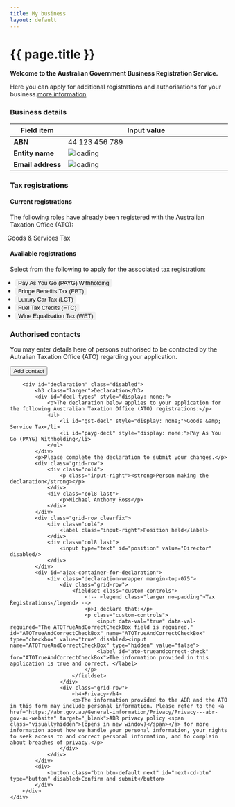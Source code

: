 ```yaml
---
title: My business
layout: default
---
```

<style>
	.result-cell h3 {
		margin: 1em 0 0 0;
	}
	
	h3 em, td em {
		font-weight: normal;
		font-size: 70%;
	}
	
	.cell-icon {
		text-align: center;
	}
	
	.cell-icon img {
		padding: inherit;
	}
	
	.orange {
		color: #ef5a28;
	}
	.red {
		color: #ef0000;
	}
	.green {
		color: #009900;
	}
	.blue {
		color: #3c86c4
	}
	.cell-icon span.fa {
		font-size: 1.5em;
		vertical-align: middle;
	}
	
	.cell-icon span.fa-check-circle {
		font-size: 1.8em;
	}
	
	ul.reg-list > li {
		list-style: none;
		margin-left: -40px;
	}
	
	ul.reg-list li span {
		margin-right: 10px;
	}
	
	table tr td span.fa,
	ul > li span.fa {
	}
	
	table tr td.top {
		vertical-align: top;
	}
	
	td ul {
		margin: 0;
		margin-left: -40px;
	}
	
	ul.reg-list > li span.fa-plus {
		vertical-align: middle;
	}
	
	.bold {
		font-weight: bold;
	}

	button.ico-edit {
		margin-left: 3px;
	}
	
	.input-percent {
		width: 60px !important;
	}
	
	.dashboard-container caption .app-status {
		font-size: 80%;
		margin-top: .5em;
		width: 80%;
	}

	.retrieve {
		display: none;
	}

	table tbody:nth-of-type(n+2) tr:first-child td {
		border-top: 4px solid #e7e7e7;
	}
	
	button span.fa-user {
		margin-right: 10px;
		font-size: 125%;
	}
	button.ico-remove {
		float: right;
		font-size: 1rem !important;
		color: #fff;
		padding: 7px !important;
		padding-left: 30px !important;
		margin-left: 2px;
		font-weight: normal !important;
		background: url(../img/sprite-trash.png) 2px 2px no-repeat #444;
		background-size: 25px;
		border-radius: 25px;
		border-color: #999;		
	}
	
	button.ico-remove:hover, button.ico-remove:focus {
		background: url(../img/sprite-trash.png) 2px 2px no-repeat #000;
		background-size: 25px;
	}
	
	#registrations {
		position: relative;
	}
	
	#rego-select {
		width:320px;
		background-color: #eee;
	}
	
	span.select-spinner:before {
		position: absolute;
		content: url('{{ site.baseurl }}/img/ajax-loader.gif');
		left: -25px;
		top: 18px;
	}
	
	div.disabled,
	div.disabled button,
	div.disabled a,
	div.disabled label {
		color: #aaa !important;
	}
	
	 div.disabled a:hover {
		background-color: #FFF;
		text-decoration: underline;
	 }
	 
	 ul.btn-list li {
		margin-left: -12px;
	 }
	 
	 ul.btn-list > li > button {
		border: 1px solid #eee;
		background-color: #f0f0f0;
		border-radius: 5px;
	 }
	 
	 ul.btn-list > li > button:hover,
	 ul.btn-list > li > button:focus {
		border: 1px solid #aaa;
		background-color: #ddd;
	 }
	 
	 ul.btn-list > li > button:hover > span,
	 ul.btn-list > li > button:focus > span	 {
		display: inline !important;
	 }

	 ul.btn-list > li > button:hover > span.fa {
		margin-left: 10px;
	}

</style>
<h1 id="heading" tabindex="-1">{{ page.title }}</h1>
<div class="confirmation">
	<div id="main">
		<p class="intro"><strong>Welcome to the Australian Government Business Registration Service.</strong></p>
		<p>Here you can apply for additional registrations and authorisations for your business.<a class="cd-btn help" href="#"><span>more information</span></a></p>
		<h3>Business details</h3>
		<table id="business-details">
			<thead class="visuallyhidden">
				<tr>
					<th>Field item</th>
					<th>Input value</th>
				</tr>
			</thead>
			<tbody>
				<tr>
					<td width="25%" class="field-name bold">ABN</td>
					<td width="75%" class="input-value">44 123 456 789</td>
				</tr>
				<tr>
					<td class="field-name bold">Entity name</td>
					<td class="input-value"><span class="spinner"><img src="{{ site.baseurl }}/img/ajax-loader.gif" alt="loading" /> </span><span class="retrieve">Really Awesome Business Pty Ltd</span></td>
				</tr>
				<tr>
					<td class="field-name bold">Email address</td>
					<td class="input-value">
						<p style="margin: 0"><span class="spinner"><img src="{{ site.baseurl }}/img/ajax-loader.gif" alt="loading" /> </span><span class="retrieve">mike.ross@business.com</span></p>
						<!-- <ul class="reg-list retrieve">
							<li><span class="fa fa-check green"></span> Goods and Services Tax (GST)</li>
							<li><span class="fa fa-check green"></span> Pay As You Go (PAYG) withholding</li>
						</ul> -->
					</td>
				</tr>
			</tbody>
		</table>
		<h3 id="taxreg-heading">Tax registrations</h3>
		<h4>Current registrations</h4>
		<p>The following roles have already been registered with the Australian Taxation Office (ATO):</p>
		<ul class="reg-list">
			<li><span class="fa fa-check green"></span> Goods &amp; Services Tax</li>
		</ul>
		<div id="rego-display" style="display: none;">
			<h4>Registrations added</h4>
			<p>You have provided details to apply for the following tax roles:</p>
			<table>
				<thead class="visuallyhidden">
					<tr>
						<th>Field item</th>
						<th>Input value</th>
					</tr>
				</thead>
				<tbody id="gst-display" style="display: none;">
					<tr>
						<th style="vertical-align: middle"><span class="fa fa-plus orange"></span> Goods &amp; Services Tax (GST)</th>
						<th>
							<button type="button" id="delete-gst" class="btn btn-default ico-remove">Remove</button>
							<button type="button" id="edit-gst" class="btn btn-default ico-edit">Edit</button>
						</th>
					</tr>
					<tr>
						<td class="field-name">Registration start date</td>
						<td class="input-value">18/04/2017</td>
					</tr>
					<tr>
						<td class="field-name">Turnover</td>
						<td class="input-value">$0 - $74,999</td>
					</tr>
					<tr>
						<td class="field-name">Lodgement frequency</td>
						<td class="input-value">Annually</td>
					</tr>
					<tr>
						<td class="field-name">Accounting method</td>
						<td class="input-value">Accrual</td>
					</tr>
					<tr>
						<td class="field-name">Import goods?</td>
						<td class="input-value">No</td>
					</tr>
				</tbody>
				<tbody id="payg-display" style="display: none;">
					<tr>
						<th style="vertical-align: middle"><span class="fa fa-plus orange"></span> Pay As You Go (PAYG) Withholding</th>
						<th>
							<button type="button" id="delete-payg" class="btn btn-default ico-remove">Remove</button>
							<button type="button" id="edit-payg" class="btn btn-default ico-edit">Edit</button>
						</th>
					</tr>
					<tr>
						<td class="field-name">Registration start date</td>
						<td class="input-value">18/04/2017</td>
					</tr>
					<tr>
						<td class="field-name">Number of employees</td>
						<td class="input-value">12</td>
					</tr>
					<tr>
						<td class="field-name">Annual witholding amount</td>
						<td class="input-value">$2,000,000</td>
					</tr>
					<tr>
						<td class="field-name">Payment summary report method</td>
						<td class="input-value">Electronic</td>
					</tr>
					<tr>
						<td class="field-name">Royalties, dividends, interest or investment body</td>
						<td class="input-value">No</td>
					</tr>
                </tbody>
				<tbody id="fbt-display" style="display: none;">
					<tr>
						<th style="vertical-align: middle"><span class="fa fa-plus orange"></span> Fringe Benefits Tax (FBT)</th>
						<th>
							<button type="button" id="delete-fbt" class="btn btn-default ico-remove">Remove</button>
							<button type="button" id="edit-fbt" class="btn btn-default ico-edit">Edit</button>
						</th>
					</tr>
					<tr>
						<td class="field-name">Registration start date</td>
						<td class="input-value">18/04/2017</td>
					</tr>
                </tbody>
				<tbody id="ftc-display" style="display: none;">
					<tr>
						<th style="vertical-align: middle"><span class="fa fa-plus orange"></span> Fuel Tax Credits (FTC)</th>
						<th>
							<button type="button" id="delete-ftc" class="btn btn-default ico-remove">Remove</button>
							<button type="button" id="edit-ftc" class="btn btn-default ico-edit">Edit</button>
						</th>
					</tr>
					<tr>
						<td class="field-name">Registration start date</td>
						<td class="input-value">5/04/2017</td>
					</tr>
					<tr>
						<td class="field-name">Heavy vehicles on public roads?</td>
						<td class="input-value">Yes</td>
					</tr>
					<tr>
						<td class="field-name">Fuel type(s)</td>
						<td class="input-value">Petrol</td>
					</tr>
                </tbody>
			</table>
		</div>
		<h4>Available registrations</h4>
		<p>Select from the following to apply for the associated tax registration:</p>
		<ul class="btn-list">
			<li id="opt-payg"><button id="apply-payg">Pay As You Go (PAYG) Withholding <span class="fa fa-plus orange" style="display: none"></span><span class="orange" style="display: none;"><strong> add</strong></span></button></li>
			<li id="opt-fbt"><button id="apply-fbt">Fringe Benefits Tax (FBT)  <span class="fa fa-plus orange" style="display: none"></span><span class="orange" style="display: none;"><strong> add</strong></span></button></li>
			<li><button>Luxury Car Tax (LCT)  <span class="fa fa-plus orange" style="display: none"></span><span class="orange" style="display: none;"><strong> add</strong></span></button></li>
			<li id="opt-ftc"><button id="apply-ftc">Fuel Tax Credits (FTC)  <span class="fa fa-plus orange" style="display: none"></span><span class="orange" style="display: none;"><strong> add</strong></span></button></li>
			<li><button>Wine Equalisation Tax (WET)  <span class="fa fa-plus orange" style="display: none"></span><span class="orange" style="display: none;"><strong> add</strong></span></button></li>
		</ul>
		<!-- <div id="registrations" class="grid-row clearfix">
			<div class="col12 last">
				<span class="select-spinner"></span>
				<select id="rego-select" disabled>
					<option id="opt-noopt" value="">loading details</option>
					<option id="opt-gst" value="gst">Goods and Services Tax (GST)</option>
					<option id="opt-payg" value="payg">Pay As You Go (PAYG) Withholding</option>
					<option>Fringe Benefits Tax (FBT)</option>
					<option>Luxury Car Tax (LCT)</option>
					<option>Fuel Tax Credits (FTC)</option>
					<option>Wine Equalisation Tax (WET)</option>
				</select>
				<button id="btn-apply" class="btn btn-inline ajax-button" type="button" disabled>Apply</button>
			</div>
		</div> -->
		<div id="contacts">
			<h3>Authorised contacts</h3>
			<div>
				<p id="none-added">You may enter details here of persons authorised to be contacted by the Autralian Taxation Office (ATO) regarding your application.</p>
				<div id="auth-display" class="margin-top-075" style="display: none;">
					<table class="margin-bottom-075">
						<thead class="visuallyhidden">
							<tr>
								<th>Field item</th>
								<th>Input value</th>
							</tr>
						</thead>
						<tbody id="ass1" style="display: none;">
							<tr>
								<th style="vertical-align: middle"><span class="fa fa-user blue"></span> Fred Nerk</th>
								<th>
									<button type="button" id="delete-ass1" class="btn btn-default ico-remove">Remove</button>
									<button type="button" id="edit-auth" class="btn btn-default ico-edit">Edit</button>
								</th>
							</tr>
							<tr>
								<td class="field-name">Position</td>
								<td class="input-value">Accountant</td>
							</tr>
							<tr>
								<td class="field-name">Email</td>
								<td class="input-value">fred@email.com</td>
							</tr>
							<tr>
								<td class="field-name">Business hours phone</td>
								<td class="input-value">55555555</td>
							</tr>
							<tr>
								<td class="field-name">Mobile</td>
								<td class="input-value">66666666</td>
							</tr>
							<tr>
								<td class="field-name">After hours phone</td>
								<td class="input-value">0455555555</td>
							</tr>
						</tbody>
						<tbody id="ass2" style="display: none;">
							<tr>
								<th style="vertical-align: middle"><span class="fa fa-user blue"></span> Simon Bourke</th>
								<th>
									<button type="button" id="delete-ass2" class="btn btn-default ico-remove">Remove</button>
									<button type="button" id="edit-auth" class="btn btn-default ico-edit">Edit</button>
								</th>
							</tr>
							<tr>
								<td class="field-name">Position</td>
								<td class="input-value">Secretary</td>
							</tr>
							<tr>
								<td class="field-name">Email</td>
								<td class="input-value">simon@email.com</td>
							</tr>
							<tr>
								<td class="field-name">Business hours phone</td>
								<td class="input-value">11111111</td>
							</tr>
							<tr>
								<td class="field-name">Mobile</td>
								<td class="input-value">22222222</td>
							</tr>
							<tr>
								<td class="field-name">After hours phone</td>
								<td class="input-value">0433333333</td>
							</tr>
						</tbody>
					</table>
				</div>
				<div class="margin-top-075">
					<button id="btn-add-contact" class="btn btn-inline ajax-button" type="button">Add contact</button>
				</div>
			</div>
		</div>

		<div id="declaration" class="disabled">
			<h3 class="larger">Declaration</h3>
			<div id="decl-types" style="display: none;">
				<p>The declaration below applies to your application for the following Australian Taxation Office (ATO) registrations:</p>
				<ul>
					<li id="gst-decl" style="display: none;">Goods &amp; Service Tax</li>
					<li id="payg-decl" style="display: none;">Pay As You Go (PAYG) Withholding</li>
				</ul>
			</div>
			<p>Please complete the declaration to submit your changes.</p>
			<div class="grid-row">
				<div class="col4">
					<p class="input-right"><strong>Person making the declaration</strong></p>
				</div>
				<div class="col8 last">
					<p>Michael Anthony Ross</p>
				</div>
			</div>
			<div class="grid-row clearfix">
				<div class="col4">
					<label class="input-right">Position held</label>
				</div>
				<div class="col8 last">
					<input type="text" id="position" value="Director" disabled/>
				</div>
			</div>
			<div id="ajax-container-for-declaration">
				<div class="declaration-wrapper margin-top-075">
					<div class="grid-row">
						<fieldset class="custom-controls">
							<!-- <legend class="larger no-padding">Tax Registrations</legend> -->
							<p>I declare that:</p>
							<p class="custom-controls">
								<input data-val="true" data-val-required="The ATOTrueAndCorrectCheckBox field is required." id="ATOTrueAndCorrectCheckBox" name="ATOTrueAndCorrectCheckBox" type="checkbox" value="true" disabled><input name="ATOTrueAndCorrectCheckBox" type="hidden" value="false">
								<label id="ato-trueandcorrect-check" for="ATOTrueAndCorrectCheckBox">The information provided in this application is true and correct. </label>
							</p>
						</fieldset>
					</div>
					<div class="grid-row">
						<h4>Privacy</h4>
						<p>The information provided to the ABR and the ATO in this form may include personal information. Please refer to the <a href="https://abr.gov.au/General-information/Privacy/Privacy---abr-gov-au-website" target="_blank">ABR privacy policy <span class="visuallyhidden">(opens in new window)</span></a> for more information about how we handle your personal information, your rights to seek access to and correct personal information, and to complain about breaches of privacy.</p>
					</div>
				</div>
			</div>
			<div>
				<button class="btn btn-default next" id="next-cd-btn" type="button" disabled>Confirm and submit</button>
			</div>
		</div>
	</div>
</div>
<div id="gst-form" style="display: none">
	<fieldset class="margin-top-075">
		<legend class="larger">Goods &amp; Services Tax (GST)</legend>
		<div class="grid-row">
			<div class="col4">
				<label class="input-right" for="GstDetails_RegistrationDate">What is the start date of your GST registration? <span class="field-note nowrap">(dd/mm/yyyy)</span></label>
			</div>
			<div class="col8 last">
				<input class="date hasDatepicker" data-val="true" data-val-date="The field RegistrationDate must be a date." id="GstDetails_RegistrationDate" name="GstDetails.RegistrationDate" type="text" value="18/04/2017"><button type="button" class="ui-datepicker-trigger"><span class="fa fa-calendar"></span></button> <a class="cd-btn help" href="#help-taxationgstdetailsregistrationdate"><span>Help - GST start date</span></a>
				<br>Must be your ABN start date or later.
			</div>
		</div>

		<fieldset class="grid-row" id="GstDetails_GstTurnover" tabindex="-1">
			<div class="col4">
				<label for="gst-turnover" class="input-right">What is your annual GST turnover? <a class="cd-btn help" href="#help-taxationgstdetailsgstturnover"><span>Help - GST turnover</span></a></label>
			</div>
				<div class="col8 last custom-controls">
					<p>
						<input id="GstDetails_GstTurnoverTypes_0_" name="GstDetails.GstTurnover" type="radio" value="Item074999">
						<label for="GstDetails_GstTurnoverTypes_0_" id="gst_turnover_label_0">$0 - $74,999</label>
					</p>
					<p>
						<input id="GstDetails_GstTurnoverTypes_1_" name="GstDetails.GstTurnover" type="radio" value="Item75000149999">
						<label for="GstDetails_GstTurnoverTypes_1_" id="gst_turnover_label_1">$75,000 - $149,999</label>
					</p>
					<p>
						<input id="GstDetails_GstTurnoverTypes_2_" name="GstDetails.GstTurnover" type="radio" value="Item1500001999999">
						<label for="GstDetails_GstTurnoverTypes_2_" id="gst_turnover_label_2">$150,000 - $1,999,999</label>
					</p>
					<p>
						<input id="GstDetails_GstTurnoverTypes_3_" name="GstDetails.GstTurnover" type="radio" value="Item200000019999999">
						<label for="GstDetails_GstTurnoverTypes_3_" id="gst_turnover_label_3">$2,000,000 - $19,999,999</label>
					</p>
					<p>
						<input id="GstDetails_GstTurnoverTypes_4_" name="GstDetails.GstTurnover" type="radio" value="Item20MillionAndover">
						<label for="GstDetails_GstTurnoverTypes_4_" id="gst_turnover_label_4">$20 million and over</label>
					</p>
			</div>
		</fieldset>

		<fieldset class="grid-row" id="GstDetails_RequiredToRegisterYesNo" tabindex="-1" style="display: none;">
			<div class="col4">
				
				<p class="label input-right" id="GstDetails_RequiredToRegisterYesNo_lbl">Are you required by law to register for GST?</p>
			</div>
			<div class="col8 last">
				<div class="radio-toggle">
					<label class="on label-left" for="GstDetails_RequiredToRegisterYesNo_Yes">
						<input id="GstDetails_RequiredToRegisterYesNo_Yes" name="GstDetails.RequiredToRegisterYesNo" type="radio" value="Yes">
						<span id="gst_required_yes">Yes</span>
					</label>
					<label class="off label-right" for="GstDetails_RequiredToRegisterYesNo_No">
						<input id="GstDetails_RequiredToRegisterYesNo_No" name="GstDetails.RequiredToRegisterYesNo" type="radio" value="No">
						<span id="gst_required_no">No</span>
					</label>
				</div> <a class="cd-btn help" href="#help-taxationgstdetailsrequiredtoregisteryesno"><span>Help - Goods and Services Tax (GST) registration</span></a>
				
			</div>
		</fieldset>

		<fieldset class="grid-row" id="GstDetails_LodgementLookupCode" tabindex="-1">
			<div class="col4">
				
				<p class="label input-right" id="GstDetails_LodgementLookupCode_lbl">How often will you lodge your activity statements?</p>
				
			</div>
			<div class="col7">
				<div class="radio-toggle" id="GstDetails_LodgementLookupCode_Radio">
					<label class="on label-left" for="GstDetails_LodgementLookupCode_Monthly" id="GstDetails_LodgementLookupCode_Monthly_Label">
						<input id="GstDetails_LodgementLookupCode_Monthly" name="GstDetails.LodgementLookupCode" type="radio" value="Monthly">
						<span id="lodge_monthly">Monthly</span>
					</label>
					<label class="off label-right" for="GstDetails_LodgementLookupCode_Quarterly" id="GstDetails_LodgementLookupCode_Quarterly_Label">
						<input id="GstDetails_LodgementLookupCode_Quarterly" name="GstDetails.LodgementLookupCode" type="radio" value="Quarterly">
						<span id="lodge_quarterly">Quarterly</span>
					</label>
					<label class="off label-right" for="GstDetails_LodgementLookupCode_Annually" id="GstDetails_LodgementLookupCode_Annually_Label" style="display: none;">
						<input id="GstDetails_LodgementLookupCode_Annually" name="GstDetails.LodgementLookupCode" type="radio" value="Annually">
						<span id="lodge_annually">Annually</span>
					</label>
				</div>
				<div id="GstDetails_LodgementLookupCode_Text" style="display: none;">
					<p>For a GST turnover of $20 million and over your activity statements must be lodged monthly.</p>
				</div>
				
			</div>
			<div class="col1 last">
				
			</div>
		</fieldset>

		<fieldset class="grid-row" id="GstDetails_AccountingMethodCashYesNo" tabindex="-1">
			<div class="col4">
				
				<p class="label input-right" id="GstDetails_AccountingMethodCashYesNo_lbl"> Do you plan to account for GST on a cash basis?</p>
			</div>
			<div class="col8 last">
				<div class="radio-toggle">
					<label class="on label-left" for="GstDetails_AccountingMethodCashYesNo_Yes">
						<input id="GstDetails_AccountingMethodCashYesNo_Yes" name="GstDetails.AccountingMethodCashYesNo" type="radio" value="Yes"> 
						<span id="account_cash_yes">Yes</span>
					</label>
					<label class="off label-right" for="GstDetails_AccountingMethodCashYesNo_No">
						<input id="GstDetails_AccountingMethodCashYesNo_No" name="GstDetails.AccountingMethodCashYesNo" type="radio" value="No"> 
						<span id="account_cash_no">No</span>
					</label>
				</div> <a class="cd-btn help" href="#help-taxationgstdetailsaccountingmethodcashyesno"><span>Help - Cash versus Accrual accounting method</span></a>
				
			</div>
		</fieldset>

		<fieldset class="grid-row" id="GstDetails_ImportingGoodsYesNo" tabindex="-1">
			<div class="col4">
				
				<p class="label input-right" id="GstDetails_ImportingGoodsYesNo_lbl">Do you import goods into Australia?</p>
			</div>
			<div class="col8 last">
				<div class="radio-toggle">
					<label class="on label-left" for="GstDetails_ImportingGoodsYesNo_Yes">
						<input id="GstDetails_ImportingGoodsYesNo_Yes" name="GstDetails.ImportingGoodsYesNo" type="radio" value="Yes">
						<span id="import_yes">Yes</span>
					</label>
					<label class="off label-right" for="GstDetails_ImportingGoodsYesNo_No">
						<input id="GstDetails_ImportingGoodsYesNo_No" name="GstDetails.ImportingGoodsYesNo" type="radio" value="No">
						<span id="import_no">No</span>
					</label>
				</div> <a class="cd-btn help" href="#help-taxationgstdetailsimportinggoodsyesno"><span>Help - Importing goods into Australia</span></a>
				
			</div>
		</fieldset>

		<fieldset class="grid-row" id="GstDetails_IsEnterBankDetailsYesNo" tabindex="-1">
			<div class="grid-row">
				<div class="col4">
					
					<p class="label input-right" id="GstDetails_IsEnterBankDetailsYesNo_lbl">Do you want to enter bank account details?</p>
				</div>
				<div class="col8 last">
					<div class="radio-toggle">
						<label class="on label-left" for="GstDetails_IsEnterBankDetailsYesNo_Yes">
							<input data-ajax-action="UpdateBankDetails" data-ajax-target="ajax-container-for-taxationdetails" id="GstDetails_IsEnterBankDetailsYesNo_Yes" name="GstDetails.IsEnterBankDetailsYesNo" type="radio" value="Yes">
							<span id="enter_bank_details_yes">Yes</span>
						</label>
						<label class="off label-right" for="GstDetails_IsEnterBankDetailsYesNo_No">
							<input data-ajax-action="UpdateBankDetails" data-ajax-target="ajax-container-for-taxationdetails" id="GstDetails_IsEnterBankDetailsYesNo_No" name="GstDetails.IsEnterBankDetailsYesNo" type="radio" value="No">
							<span id="enter_bank_details_no">No</span>
						</label>
					</div> 
					
				</div>
			</div>
		</fieldset>
	</fieldset>
	<div class="controls-container">
		<button id="gst-save" class="btn btn-default ajax-button" type="button">Save</button>
		<button id="gst-cancel" class="btn ajax-button" type="button">Cancel</button>
	</div>
</div>
<div id="payg-form" style="display: none;">
	<fieldset>
		<legend class="larger">Pay As You Go (PAYG) Withholding</legend>
		<div class="grid-row">
			<div class="col4">
				<label class="input-right" for="PaygDetails_RegistrationDate">What is the start date of your PAYG registration? <span class="field-note nowrap">(dd/mm/yyyy)</span></label>
			</div>
			<div class="col8 last">
				<input class="gstpaygdate hasDatepicker" data-val="true" data-val-date="The field RegistrationDate must be a date." id="PaygDetails_RegistrationDate" name="PaygDetails.RegistrationDate" type="text" value="18/04/2017"><button type="button" class="ui-datepicker-trigger"><span class="fa fa-calendar"></span></button> <a class="cd-btn help" href="#help-taxationpaygdetailsregistrationdate"><span>Help - Pay As You Go (PAYG) withholding</span></a>
				<br><div>Can't be before your ABN start date.</div>
			</div>
		</div>

		<div class="grid-row">
			<div class="col4">
				<label class="input-right" for="PaygDetails_EstimatedNumberOfPayees">How many employees do you estimate you will pay? <span class="field-note nowrap">(enter a number)</span></label>
			</div>
			<div class="col8 last">
				<input data-val="true" data-val-number="The field EstimatedNumberOfPayees must be a number." id="payg_no_empl" name="PaygDetails.EstimatedNumberOfPayees" type="number" value="12"> <a class="cd-btn help" href="#help-taxationpaygdetailsestimatednumberofpayees"><span>Help - Employees</span></a>
				
			</div>
		</div>

		<div class="grid-row">
			<div class="col4">
				<label class="input-right" for="PaygDetails_EstimatedTaxWithheldAmount">What amount do you expect to withhold from payments to your payees each year? <span class="field-note nowrap">(enter a number)</span></label>
			</div>
			<div class="col8 last">
				<input data-val="true" data-val-number="The field EstimatedTaxWithheldAmount must be a number." id="payg_withhold_amt" name="PaygDetails.EstimatedTaxWithheldAmount" type="number" value="2000000"> <a class="cd-btn help" href="#help-taxationpaygdetailsestimatedtaxwithheldamount"><span>Help - Expected amount of withholding</span></a>
				
			</div>
		</div>

		<fieldset class="grid-row" id="PaygDetails_ReportingMethod" tabindex="-1">
			<div class="col4">
				
				<p class="label input-right" id="payg_report_period">How will you provide your PAYG withholding payment summary annual report to the ATO?</p>
			</div>
			<div class="col8 last">
				<div class="radio-toggle stacked">
					<label class="on label-left" for="PaygDetails_ReportingMethod_Form">
						<input id="PaygDetails_ReportingMethod_Form" name="PaygDetails.ReportingMethod" type="radio" value="P">
						<span id="payg_paysummary_paper">Paper form supplied by the ATO</span>
					</label>
					<label class="off label-right" for="PaygDetails_ReportingMethod_Electronic">
						<input checked="checked" id="PaygDetails_ReportingMethod_Electronic" name="PaygDetails.ReportingMethod" type="radio" value="E">
						<span id="payg_paysummary_electronically">Electronically</span>
					</label>
				</div> <a class="cd-btn help" href="#help-taxationpaygdetailsreportingmethod"><span>Help - Payment summary annual report</span></a>
				
			</div>
		</fieldset>

		<fieldset class="grid-row" id="PaygDetails_InvestmentBodyYesNo" tabindex="-1">
			<div class="col4">
				
				<p class="label input-right" id="PaygDetails_InvestmentBodyYesNo_lbl">Will you pay royalties, dividends or interest to non-residents, or are you an investment body that will pay investment income to Australian residents?</p>
			</div>
			<div class="col8 last">
				<div class="radio-toggle">
					<label class="on label-left" for="PaygDetails_InvestmentBodyYesNo_Yes">
						<input id="PaygDetails_InvestmentBodyYesNo_Yes" name="PaygDetails.InvestmentBodyYesNo" type="radio" value="Yes">
						<span id="payg_investmentbody_yes">Yes</span>
					</label>
					<label class="off label-right" for="PaygDetails_InvestmentBodyYesNo_No">
						<input checked="checked" id="PaygDetails_InvestmentBodyYesNo_No" name="PaygDetails.InvestmentBodyYesNo" type="radio" value="No">
						<span id="payg_investmentbody_no">No</span>
					</label>
				</div> <a class="cd-btn help" href="#help-taxationpaygdetailsinvestmentbodyyesno"><span>Help - Royalties, dividends, interest or investment body</span></a>
				
			</div>
		</fieldset>
	</fieldset>
	<div class="controls-container">
		<button id="payg-save" class="btn btn-default ajax-button" type="button">Save</button>
		<button id="payg-cancel" class="btn ajax-button" type="button">Cancel</button>
	</div>
</div>
<div id="fbt-form" style="display: none">
	<h2>Fringe Benefits Tax (FBT)</h2>
	<fieldset>
		<div class="grid-row">
			<div class="col4">
				<label class="input-right" for="FbtDetails_RegistrationDate">What is the start date of your FBT registration? <span class="field-note nowrap">(dd/mm/yyyy)</span></label>
			</div>
			<div class="col8 last">
				<input class="taxdate hasDatepicker" data-val="true" data-val-date="The field RegistrationDate must be a date." id="fbt_start_date" name="FbtDetails.RegistrationDate" type="text" value="05/04/2017"><button type="button" class="ui-datepicker-trigger"><span class="fa fa-calendar"></span></button> <a class="cd-btn help" href="#help-taxationfbtdetailsregistrationdate"><span>Help - Fringe Benefits Tax (FBT)</span></a>
				<br><div>Can't be before your ABN start date.</div>
			</div>
		</div>
		<div class="grid-row grid-row-reveal">
			<div class="col4">
				<p class="label input-right">Do you want to enter bank account details?</p>
			</div>
			<div class="col8 last">
				<div class="radio-toggle">
					<label class="on label-left" for="FbtDetails_CaptureBankDetails_Yes">
						<input data-ajax-action="UpdateFbtBankDetails" data-ajax-target="ajax-container-for-taxationdetails" data-val="true" data-val-required="The CaptureBankDetails field is required." id="FbtDetails_CaptureBankDetails_Yes" name="FbtDetails.CaptureBankDetails" type="radio" value="Yes">
						<span id="fbt_enterbankdetails_yes">Yes</span>
					</label>
					<label class="off label-right" for="FbtDetails_CaptureBankDetails_No">
						<input checked="checked" data-ajax-action="UpdateFbtBankDetails" data-ajax-target="ajax-container-for-taxationdetails" id="FbtDetails_CaptureBankDetails_No" name="FbtDetails.CaptureBankDetails" type="radio" value="No">
						<span id="fbt_enterbankdetails_no">No</span>
					</label>
				</div> 
				<br><p>If you've already entered financial account details for refunds on this form, and would like to use that account for FBT refunds, select no to continue.</p>
			</div>
		</div>
	</fieldset>
	<div class="controls-container">
		<div class="controls-content">
			<button class="btn btn-default" id="fbt-save" type="button">Save</button>
			<button class="btn cancel" id="fbt-cancel" type="button">Cancel</button>
		</div>
	</div>
</div>
<div id="ftc-form" style="display: none;">
	<h2>Fuel Tax Credits (FTC)</h2>
	<div class="grid-row">
		<div class="col4">
			<label class="input-right" for="FtcDetails_RegistrationDate">What is the start date of your FTC registration? <span class="field-note nowrap">(dd/mm/yyyy)</span></label>
		</div>
		<div class="col8 last">
			<input class="taxdate hasDatepicker" data-val="true" data-val-date="The field RegistrationDate must be a date." id="FtcDetails_RegistrationDate" name="FtcDetails.RegistrationDate" type="text" value="05/04/2017"><button type="button" class="ui-datepicker-trigger"><span class="fa fa-calendar"></span></button> <a class="cd-btn help" href="#help-taxationfctdetailsregistrationdate"><span>Help - FTC start date</span></a>
			<br>Must be your GST start date or later.
		</div>
	</div>
	<fieldset class="grid-row" id="FtcDetails_HeavyVehicleYesNo" tabindex="-1">
		<div class="col4">
			
			<p class="label input-right" id="FtcDetails_HeavyVehicleYesNo_lbl">Will your business use fuel in a vehicle greater than 4.5 tonnes Gross Vehicle Mass (GVM) to travel on public roads?</p>
		</div>
		<div class="col8 last">
			<div class="radio-toggle">
				<label class="on label-left" for="FtcDetails_HeavyVehicleYesNo_Yes">
					<input id="FtcDetails_HeavyVehicleYesNo_Yes" name="FtcDetails.HeavyVehicleYesNo" type="radio" value="Yes">
					<span>Yes</span>
				</label>
				<label class="off label-right" for="FtcDetails_HeavyVehicleYesNo_No">
					<input id="FtcDetails_HeavyVehicleYesNo_No" name="FtcDetails.HeavyVehicleYesNo" type="radio" value="No">
					<span>No</span>
				</label>
			</div> <a class="cd-btn help" href="#help-taxationfctdetailsheavyvehicleyesno"><span>Help - Fuel used in vehicles to travel on public roads</span></a>
			
		</div>
	</fieldset>
	<fieldset class="grid-row" id="FtcDetails_IsFuelProvided" tabindex="-1">
		<div class="col4">
			<p class="label input-right ">What type of fuel will your business use? <a class="cd-btn help" href="#help-taxationfctdetailsfueltype"><span>Help - Types of fuel</span></a></p>
		</div>
		<div class="col8 last custom-controls">
			<p>
				<input data-val="true" data-val-required="The IsPetrolFuel field is required." id="FtcDetails_IsPetrolFuel" name="FtcDetails.IsPetrolFuel" type="checkbox" value="true"><input name="FtcDetails.IsPetrolFuel" type="hidden" value="false">
				<label for="FtcDetails_IsPetrolFuel">Petrol</label>
			</p>
			<p>
				<input data-val="true" data-val-required="The IsDieselFuel field is required." id="FtcDetails_IsDieselFuel" name="FtcDetails.IsDieselFuel" type="checkbox" value="true"><input name="FtcDetails.IsDieselFuel" type="hidden" value="false">
				<label for="FtcDetails_IsDieselFuel">Diesel</label>
			</p>
			<p>
				<input data-val="true" data-val-required="The IsOtherFuel field is required." id="FtcDetails_IsOtherFuel" name="FtcDetails.IsOtherFuel" type="checkbox" value="true"><input name="FtcDetails.IsOtherFuel" type="hidden" value="false">
				<label for="FtcDetails_IsOtherFuel">Other</label>
			</p>
		</div>
	</fieldset>
	<div class="controls-container">
		<div class="controls-content">
			<button id="ftc-save" class="btn btn-default" type="button">Save</button>
			<button id="ftc-cancel" class="btn cancel" type="button">Cancel</button>
		</div>
	</div>
</div>
<div id="contact-form" class="confirmation" style="display: none;">
	<fieldset id="Associates_PersonAssociate_Roles">
		<legend class="larger">Authorised contact</legend>
		<p>You can enter a new contact or copy and modify the details from an existing contact.</p>
		<table>
			<tbody>
				<tr>
					<th colspan="3">Existing contacts</th>
				</tr>
				<tr>
					<td>Fred Nerk</td>
					<td>Accountant</td>
					<td><button type="button" id="copy-contact1" class="btn btn-default ico-edit">Copy</button></td>
				</tr>
				<tr>
					<td>Simon Bourke</td>
					<td>Secretary</td>
					<td><button type="button" id="copy-contact2" class="btn btn-default ico-edit">Copy</button></td>
				</tr>
			</tbody>
		</table>
		<h3 class="margin4">Contact details</h3>
		<div class="grid-row">
			<div class="col4">
				<label class="input-right" for="Associates_PersonAssociate_GivenName">Given name</label>
			</div>
			<div class="col8 last">
				<input id="Associates_PersonAssociate_GivenName" name="Associates.PersonAssociate.GivenName" type="text" value=""> 
				
			</div>
		</div>

		<div class="grid-row">
			<div class="col4">
				<label class="input-right" for="Associates_PersonAssociate_FamilyName">Family name</label>
			</div>
			<div class="col8 last">
				<input id="Associates_PersonAssociate_FamilyName" name="Associates.PersonAssociate.FamilyName" type="text" value=""> 
				
			</div>
		</div>

		<div class="grid-row">
			<div class="col4">
				<label class="input-right" for="Associates_PersonAssociate_TaxFileNumber">Position</label>
			</div>
			<div class="col8 last">
				<input id="Associates_PersonAssociate_TaxFileNumber" name="Associates.PersonAssociate.TaxFileNumber" type="text" value=""> <a class="cd-btn help" href="#help-businessdetailspersondetailstaxfilenumber"><span>Help - Tax File Number (TFN)</span></a>
				
			</div>
		</div>
		
		<div class="grid-row">
			<div class="col4">
				<label class="input-right" for="AuthorisedContacts_AuthorisedContact_BusinessHoursPhone">Business hours phone</label>
			</div>
			<div class="col8 last">
				<input id="AuthorisedContacts_AuthorisedContact_BusinessHoursPhone" name="AuthorisedContacts.AuthorisedContact.BusinessHoursPhone" type="text" value=""> 
				
			</div>
		</div>
		
		<div class="grid-row">
			<div class="col4">
				<label class="input-right" for="AuthorisedContacts_AuthorisedContact_BusinessHoursPhone1">After hours phone</label>
			</div>
			<div class="col8 last">
				<input id="AuthorisedContacts_AuthorisedContact_BusinessHoursPhone1" name="AuthorisedContacts.AuthorisedContact.BusinessHoursPhone1" type="text" value=""> 
				
			</div>
		</div>
		
		<div class="grid-row">
			<div class="col4">
				<label class="input-right" for="AuthorisedContacts_AuthorisedContact_BusinessHoursPhone2">Mobile</label>
			</div>
			<div class="col8 last">
				<input id="AuthorisedContacts_AuthorisedContact_BusinessHoursPhone2" name="AuthorisedContacts.AuthorisedContact.BusinessHoursPhone2" type="text" value=""> 
				
			</div>
		</div>

		<div class="grid-row">
			<div class="col4">
				<label class="input-right" for="ContactDetails_Email">Email</label>
			</div>
			<div class="col8 last">
				<input id="ContactDetails_Email" name="ContactDetails.Email" type="email" value="email@email.com"> <a class="cd-btn help" href="#help-companydetailscontactdetailsemail"><span>Help - Email address</span></a>
				
			</div>
		</div>
		
	</fieldset>
	<div class="controls-content margin-bottom">
	    <div class="controls-container">
		<button class="btn btn-default ajax-button" id="add-contact" type="button">Add</button>
		<button class="btn cancel ajax-button" type="button" id="cancel-contact">Cancel</button>
	    </div>
	</div>
</div>
<div id="dialogOne" style="display:none;">
	<h1>Confirm remove</h1> 
	<p>Are you sure you want remove the application?</p> 
	<input id="remove-gst" type="button" class="btn btn-default" value="Yes, remove"/> 
	<a href="#" class="margin-left-075" onclick='visionaustralia.closeDialog("dialogOne");'>Cancel</a>
</div>
<div id="dialogTwo" style="display:none;">
	<h1>Confirm remove</h1> 
	<p>Are you sure you want remove the application?</p> 
	<input id="remove-payg" type="button" class="btn btn-default" value="Yes, remove"/> 
	<a href="#" class="margin-left-075" onclick='visionaustralia.closeDialog("dialogTwo");'>Cancel</a>
</div>
<div id="dialogThree" style="display:none;">
	<h1>Confirm remove</h1> 
	<p>Are you sure you want remove the associate?</p> 
	<input id="remove-ass1" type="button" class="btn btn-default" value="Yes, remove"/> 
	<a href="#" class="margin-left-075" onclick='visionaustralia.closeDialog("dialogThree");'>Cancel</a>
</div>
<div id="dialogFour" style="display:none;">
	<h1>Confirm remove</h1> 
	<p>Are you sure you want remove the associate?</p> 
	<input id="remove-ass2" type="button" class="btn btn-default" value="Yes, remove"/> 
	<a href="#" class="margin-left-075" onclick='visionaustralia.closeDialog("dialogFour");'>Cancel</a>
</div>
<div id="dialogFive" style="display:none;">
	<h1>Confirm remove</h1> 
	<p>Are you sure you want remove the application?</p> 
	<input id="remove-fbt" type="button" class="btn btn-default" value="Yes, remove"/> 
	<a href="#" class="margin-left-075" onclick='visionaustralia.closeDialog("dialogFive");'>Cancel</a>
</div>
<div id="dialogSix" style="display:none;">
	<h1>Confirm remove</h1> 
	<p>Are you sure you want remove the application?</p> 
	<input id="remove-ftc" type="button" class="btn btn-default" value="Yes, remove"/> 
	<a href="#" class="margin-left-075" onclick='visionaustralia.closeDialog("dialogSix");'>Cancel</a>
</div>

<script src="{{ site.baseurl }}/scripts/vadialog.js"></script> 
<script type="text/javascript">
	visionaustralia.addDialog("delete-gst", "dialogOne");
	visionaustralia.addDialog("delete-payg", "dialogTwo");
	visionaustralia.addDialog("delete-ass1", "dialogThree");
	visionaustralia.addDialog("delete-ass2", "dialogFour");
	visionaustralia.addDialog("delete-fbt", "dialogFive");
	visionaustralia.addDialog("delete-ftc", "dialogSix");
</script>
<script src="{{ site.baseurl }}/scripts/jquery.blockUI.js"></script>
<script type="text/javascript">
	function scrollToAndFocus(id) {
		scrollToTargetElement(id);
		var target = $(id);
		if (target) {
			target.focus();
		}
	}
	
	$(document).ready(function () {
	
		//$("#business-details").block({
		//	message: '<p id="loading-status" role="progressbar" aria-valuetext="loading">Retrieving ABN details <img class="loading-ellipsis" src="{{ site.baseurl }}/img/ellipsis.gif" /></p>',
		//	css: {
		//		padding: "10px"
		//	},
		//	overlayCSS: {
		//		backgroundColor: '#bbb',
		//		borderRadius: '10px'
		//	}
		//});
		window.setTimeout(function() {
			// $("#business-details").unblock();
			$(".retrieve").fadeIn('slow');
			$(".spinner, .select-spinner").hide();
			$("#opt-noopt").html("--- select registration ---");
			$("#rego-select").removeAttr("disabled").css("background-color", "#fff");
		}, 4000);
		
		$("#rego-select").change(function(){
			if ($(this).val() == "")
				$("#btn-apply").attr("disabled", true);
			else
				$("#btn-apply").removeAttr("disabled");
		});
		
		$("#btn-apply").click(function() {
			$(this).blur();
			switch ($("#rego-select").val()) {
				case "gst":
					$("#main").hide();
					$("#gst-form").show('fast');
					break;
				case "payg":
					$("#main").hide();
					$("#payg-form").show('fast');
					break;
			}
		});
		
		$("#apply-payg, #edit-payg").click(function() {
			$("#main").hide();
			$("#payg-form").show('fast');
		});

		$("#apply-fbt, #edit-fbt").click(function() {
			$("#main").hide();
			$("#fbt-form").show('fast');
		});
		
		$("#apply-ftc, #edit-ftc").click(function() {
			$("#main").hide();
			$("#ftc-form").show('fast');
		});
		
		$("#edit-gst").click(function(){
			$("#main").hide();
			$("#gst-form").show('fast');
		});
		
		$("#gst-save").click(function() {
			$("#gst-form").hide();
			$("#no-regos-added").hide();
			$("#rego-display").show();
			$("#contacts").show();
			// $("#gst-decl").show();
			// $("#decl-types").show();
			// $("#next-cd-btn").removeAttr("disabled");
			$("#ATOTrueAndCorrectCheckBox").removeAttr("disabled");
			$("#position").removeAttr("disabled");
			$("#declaration").removeClass("disabled");
			$("#gst-display").show();
			$("#opt-gst").hide();
			$("#rego-select").val("");
			$("#main").show();
			scrollToAndFocus("#taxreg-heading");
		});
		
		$("#gst-cancel").click(function() {
			$("#gst-form").hide();
			$("#main").show();
		});
				
		$("#fbt-save").click(function() {
			$("#fbt-form").hide();
			$("#no-regos-added").hide();
			$("#rego-display").show();
			// $("#contacts").show();
			// $("#gst-decl").show();
			// $("#decl-types").show();
			// $("#next-cd-btn").removeAttr("disabled");
			$("#ATOTrueAndCorrectCheckBox").removeAttr("disabled");
			$("#position").removeAttr("disabled");
			$("#declaration").removeClass("disabled");
			$("#fbt-display").show();
			$("#opt-fbt").hide();
			$("#rego-select").val("");
			$("#main").show();
			scrollToAndFocus("#taxreg-heading");
		});
		
		$("#fbt-cancel").click(function() {
			$("#fbt-form").hide();
			$("#main").show();
		});
		
		$("#edit-payg").click(function(){
			$("#main").hide();
			$("#payg-form").show('fast');
		});
				
		$("#payg-save").click(function() {
			$("#payg-form").hide();
			$("#no-regos-added").hide();
			$("#rego-display").show();
			$("#contacts").show();
			$("#ATOTrueAndCorrectCheckBox").removeAttr("disabled");
			$("#position").removeAttr("disabled");
			$("#declaration").removeClass("disabled");
			$("#payg-display").show();
			$("#tax-declaration").show();
			$("#opt-payg").hide();
			$("#rego-select").val("");
			$("#main").show();
			scrollToAndFocus("#taxreg-heading");
		});
		
		$("#payg-cancel").click(function() {
			$("#payg-form").hide();
			$("#main").show();
		});
		
		$("#ftc-save").click(function() {
			$("#ftc-form").hide();
			$("#no-regos-added").hide();
			$("#rego-display").show();
			$("#ATOTrueAndCorrectCheckBox").removeAttr("disabled");
			$("#position").removeAttr("disabled");
			$("#declaration").removeClass("disabled");
			$("#ftc-display").show();
			$("#tax-declaration").show();
			$("#opt-ftc").hide();
			$("#rego-select").val("");
			$("#main").show();
			scrollToAndFocus("#taxreg-heading");
		});
		
		$("#ftc-cancel").click(function() {
			$("#ftc-form").hide();
			$("#main").show();
		});
		
		$("#add-contact").click(function() {
			$("#associate-form").hide();
			$("#none-added").hide();
			$("#auth-display").show();
			$("#contacts").show();
			$("#declaration").show();
			$("#auskey-declaration").show();
			$("#main").show();
			$("#auth-display table tbody:hidden").first().show();
			scrollToAndFocus("#contacts");
		});

		$("#gst-cb").click(function() {
			if ($(this).is(":checked")) {
				$("#gst-form").show('fast');
			} else {
				$("#gst-form").hide('fast');
			}
		});
		
		$("#payg-cb").click(function() {
			if ($(this).is(":checked")) {
				$("#payg-form").show('fast');
			} else {
				$("#payg-form").hide('fast');
			}
		});
		
		$("#remove-gst").click(function() {
			visionaustralia.closeDialog("dialogOne");
			$("#gst-display").hide();
			$("#opt-gst").show();
			$("#gst-decl").hide();
			if ($("#rego-display table tbody:visible").length == 0) {
				$("#declaration").addClass("disabled");
				$("#no-regos-added").show();
				$("#rego-display").hide();
				$("#main").show();
			}
		});
		
		$("#remove-payg").click(function() {
			visionaustralia.closeDialog("dialogTwo");
			$("#payg-display").hide();
			$("#opt-payg").show();
			$("#payg-decl").hide();
			if ($("#rego-display table tbody:visible").length == 0) {
				$("#declaration").addClass("disabled");
				$("#no-regos-added").show();
				$("#rego-display").hide();
				$("#main").show();
			}
		});
		
		$("#remove-fbt").click(function() {
			visionaustralia.closeDialog("dialogFive");
			$("#fbt-display").hide();
			$("#opt-fbt").show();
			$("#fbt-decl").hide();
			if ($("#rego-display table tbody:visible").length == 0) {
				$("#declaration").addClass("disabled");
				$("#no-regos-added").show();
				$("#rego-display").hide();
				$("#main").show();
			}
		});
		
		$("#remove-ftc").click(function() {
			visionaustralia.closeDialog("dialogSix");
			$("#ftc-display").hide();
			$("#opt-ftc").show();
			$("#ftc-decl").hide();
			if ($("#rego-display table tbody:visible").length == 0) {
				$("#declaration").addClass("disabled");
				$("#no-regos-added").show();
				$("#rego-display").hide();
				$("#main").show();
			}
		});
		
		$("#btn-add-contact, #edit-auth").click(function() {
			$(this).blur();
			$("#main").hide();
			$("#contact-form").show('fast');
		});
		
		$("#add-contact, #cancel-contact").click(function() {
			$(this).blur();
			$("#contact-form").hide();
			$("#main").show();
		});

		$("#ATOTrueAndCorrectCheckBox").click(function() {
			if ($(this).is(":checked")) {
				$("#next-cd-btn").removeAttr("disabled");
			} else {
				$("#next-cd-btn").attr("disabled", true);
			}
		});
		
		$("#remove-ass1").click(function() {
			visionaustralia.closeDialog("dialogThree");
			$("#ass1").hide();
			if (!$("#ass2").is(":visible")) {
				$("#none-added").show();
				$("#auth-display").hide();
				$("#main").show();
			}
		});
		
		$("#remove-ass2").click(function() {
			visionaustralia.closeDialog("dialogFour");
			$("#ass2").hide();
			if (!$("#ass1").is(":visible")) {
				$("#none-added").show();
				$("#auth-display").hide();
				$("#main").show();
			}
		});
		
		$("#copy-contact1").click(function() {
			$("#Associates_PersonAssociate_GivenName").val("Fred");
			$("#Associates_PersonAssociate_FamilyName").val("Nerk");
			$("#Associates_PersonAssociate_TaxFileNumber").val("Accountant");
			$("#AuthorisedContacts_AuthorisedContact_BusinessHoursPhone").val("55555555");
			$("#AuthorisedContacts_AuthorisedContact_BusinessHoursPhone1").val("66666666");
			$("#AuthorisedContacts_AuthorisedContact_BusinessHoursPhone2").val("0455555555");
			$("#ContactDetails_Email").val("fred@email.com");
		});
		
		$("#copy-contact2").click(function() {
			$("#Associates_PersonAssociate_GivenName").val("Simon");
			$("#Associates_PersonAssociate_FamilyName").val("Bourke");
			$("#Associates_PersonAssociate_TaxFileNumber").val("Secretary");
			$("#AuthorisedContacts_AuthorisedContact_BusinessHoursPhone").val("11111111");
			$("#AuthorisedContacts_AuthorisedContact_BusinessHoursPhone1").val("22222222");
			$("#AuthorisedContacts_AuthorisedContact_BusinessHoursPhone2").val("0433333333");
			$("#ContactDetails_Email").val("simon@email.com");
		});
	});

	/* Drop down settings menu */
	$("nav").accessibleMegaMenu({
		/* prefix for generated unique id attributes, which are required to indicate aria-owns, aria-controls and aria-labelledby */
		uuidPrefix: "accessible-megamenu",
		/* css class used to define the megamenu styling */
		menuClass: "nav-menu",
		/* css class for a top-level navigation item in the megamenu */
		topNavItemClass: "nav-item",
		/* css class for a megamenu panel */
		panelClass: "sub-nav",
		/* css class for a group of items within a megamenu panel */
		panelGroupClass: "sub-nav-group",
		/* css class for the hover state */
		hoverClass: "hover",
		/* css class for the focus state */
		focusClass: "focus",
		/* css class for the open state */
		openClass: "open"
	});
	
</script>

